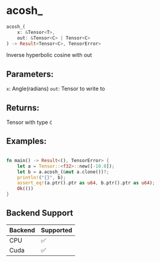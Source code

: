 # acosh_
```rust
acosh_(
    x: &Tensor<T>, 
    out: &Tensor<C> | Tensor<C>
) -> Result<Tensor<C>, TensorError>
```
Inverse hyperbolic cosine with out
## Parameters:
`x`: Angle(radians)
`out`: Tensor to write to
## Returns:
Tensor with type `C`
## Examples:
```rust

fn main() -> Result<(), TensorError> {
    let a = Tensor::<f32>::new([-10.0]);
    let b = a.acosh_(&mut a.clone())?;
    println!("{}", b);
    assert_eq!(a.ptr().ptr as u64, b.ptr().ptr as u64);
    Ok(())
}
```
## Backend Support
| Backend | Supported |
|---------|-----------|
| CPU     | ✅         |
| Cuda    | ✅        |